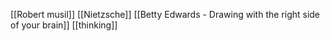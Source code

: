 [[Robert musil]]
[[Nietzsche]]
[[Betty Edwards - Drawing with the right side of your brain]]
[[thinking]]
